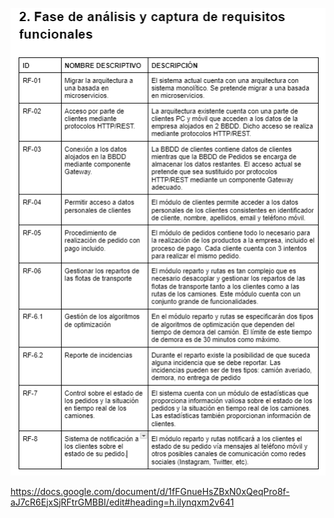 ![Requisitos Funcionales](./docs/requisitos.png)

https://docs.google.com/document/d/1fFGnueHsZBxN0xQeqPro8f-aJ7cR6EjxSjRFtrGMBBI/edit#heading=h.ilynqxm2v641
